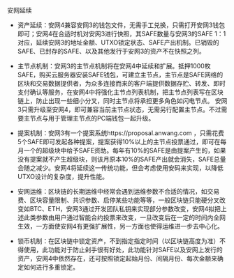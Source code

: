 安网延续 
- 资产延续：安网4兼容安网3的钱包文件，无需手工兑换，只需打开安网3钱包即可；安网4在合适时机对安网3进行快照，其SAFE数量与安网3的SAFE 1：1对应，延续安网3的地址金额、UTXO锁定状态、SAFE产出机制。已销毁的SAFE、已封存的SAFE、以及其他发行于安网3的资产不在快照之列。

- 主节点机制：安网3的主节点机制将在安网4中延续和扩展。抵押1000枚SAFE，购买云服务器安装SAFE钱包，可建立主节点，主节点是SAFE网络的区块和交易数据提供者，为众多连接而来的客户端提供数据存贮、转发、即时支付确认等服务，在安网4中将强化主节点列表机制，把主节点列表写在区块链上，防止出现一些细小分叉，同时主节点将承担更多角色如闪电节点。
	安网3只需升级至安网4，即可兼容当前主节点状态，无需另行配置主节点。不过需要主节点与用于管理主节点的PC端钱包一起升级。

- 提案机制：安网3有一个提案系统https://proposal.anwang.com ，只需花费5个SAFE即可发起各种提案，提案获得10%以上的主节点投票通过，即可在每月一个的超级块中给予SAFE资助。每年有10%的SAFE是由提案产生的，如果没有提案就不产生超级块，则该月原本10%的SAFE产出就会消失，SAFE总量会随之减少。安网4将延续这一传统功能，但会考虑使用安码来实现，以降低UTXO设计的复杂度，提升性能。

- 安网运维：区块链的长期运维中经常会遇到运维参数不合适的情况，如交易费、区块容量限制、共识参数、启停某些功能等等，一般区块链只能硬分叉改变如BTC、ETH，安网3通过开发团队私钥来实现部分参数改变，安网4拟把上述此类参数由用户通过智能合约投票来改变，一旦改变后在一定的时间内全网生效，一方面使安网4有更强扩展性，另一方面也使得运维进一步去中心化。

- 锁币机制：在区块链中锁定资产，不到指定指定时间（以区块链高度为准）不得使用，此功能对于防止剁手很有好处，此功能针对SAFE以及安网上发行的资产，安网4中依然存在，还可按照锁定起始月份、间隔月份、每次金额来确定如何进行多重锁定。
